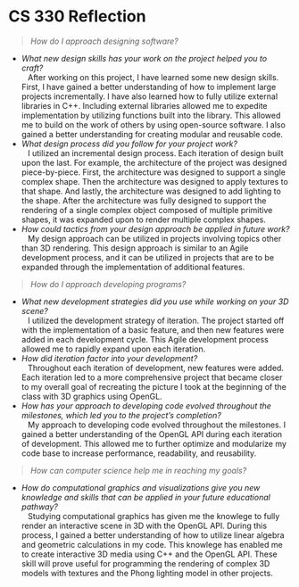 # CS 330 Reflection

> *How do I approach designing software?*
* *What new design skills has your work on the project helped you to craft?*\
&ensp; After working on this project, I have learned some new design skills. First, I have gained a better understanding of how to implement large projects incrementally. I have also learned how to fully utilize external libraries in C++. Including external libraries allowed me to expedite implementation by utilizing functions built into the library. This allowed me to build on the work of others by using open-source software. I also gained a better understanding for creating modular and reusable code.
* *What design process did you follow for your project work?*\
&ensp; I utilized an incremental design process. Each iteration of design built upon the last. For example, the architecture of the project was designed piece-by-piece. First, the architecture was designed to support a single complex shape. Then the architecture was designed to apply textures to that shape. And lastly, the architecture was designed to add lighting to the shape. After the architecture was fully designed to support the rendering of a single complex object composed of multiple primitive shapes, it was expanded upon to render multiple complex shapes.
* *How could tactics from your design approach be applied in future work?*\
&ensp; My design approach can be utilized in projects involving topics other than 3D rendering. This design approach is similar to an Agile development process, and it can be utilized in projects that are to be expanded through the implementation of additional features.
  
> *How do I approach developing programs?*
* *What new development strategies did you use while working on your 3D scene?*\
&ensp; I utilized the development strategy of iteration. The project started off with the implementation of a basic feature, and then new features were added in each development cycle. This Agile development process allowed me to rapidly expand upon each iteration.
* *How did iteration factor into your development?*\
&ensp; Throughout each iteration of development, new features were added. Each iteration led to a more comprehensive project that became closer to my overall goal of recreating the picture I took at the beginning of the class with 3D graphics using OpenGL.
* *How has your approach to developing code evolved throughout the milestones, which led you to the project’s completion?*\
&ensp; My approach to developing code evolved throughout the milestones. I gained a better understanding of the OpenGL API during each iteration of development. This allowed me to further optimize and modularize my code base to increase performance, readability, and reusability.
  
> *How can computer science help me in reaching my goals?*
* *How do computational graphics and visualizations give you new knowledge and skills that can be applied in your future educational pathway?*\
&ensp; Studying computational graphics has given me the knowlege to fully render an interactive scene in 3D with the OpenGL API. During this process, I gained a better understanding of how to utilize linear algebra and geometric calculations in my code. This knowlege has enabled me to create interactive 3D media using C++ and the OpenGL API. These skill will prove useful for programming the rendering of complex 3D models with textures and the Phong lighting model in other projects.
